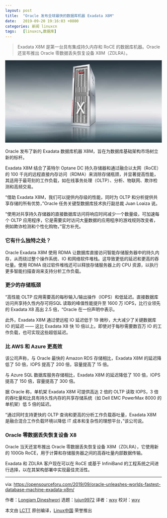 ```yaml
---
layout: post
title:	"Oracle 发布全球最快的数据库机器 Exadata X8M"
date:	2019-09-20 19:16:03 +0800 
categories:	新闻 linuxcn 
tags:	[linuxcn,数据库]
---
```




> 
> Exadata X8M 是第一台具有集成持久内存和 RoCE 的数据库机器。Oracle 还宣布推出 Oracle 零数据丢失恢复设备 X8M（ZDLRA）。
> 
> 
> 


![](/Asserts/Images/album/201909/20/191530qiyvvxl8qqcov8xq.jpg)


Oracle 发布了新的 Exadata 数据库机器 X8M，旨在为数据库基础架构市场树立新的标杆。


Exadata X8M 结合了英特尔 Optane DC 持久存储器和通过融合以太网（RoCE）的 100 千兆的远程直接内存访问（RDMA）来消除存储瓶颈，并显著提高性能，其适用于最苛刻的工作负载，如在线事务处理（OLTP）、分析、物联网、欺诈检测和高频交易。


“借助 Exadata X8M，我们可以提供内存级的性能，同时为 OLTP 和分析提供共享存储的所有优势，”Oracle 任务关键型数据库技术执行副总裁 Juan Loaiza 说。


“使用对共享持久存储器的直接数据库访问将响应时间减少一个数量级，可加速每个 OLTP 应用程序，它是需要实时访问大量数据的应用程序的游戏规则改变者，例如欺诈检测和个性化购物，”官方补充。


### 它有什么独特之处？


Oracle Exadata X8M 使用 RDMA 让数据库直接访问智能存储服务器中的持久内存，从而绕过整个操作系统、IO 和网络软件堆栈。这导致更低的延迟和更高的吞吐量。使用 RDMA 绕过软件堆栈还可以释放存储服务器上的 CPU 资源，以执行更多智能扫描查询来支持分析工作负载。


### 更少的存储瓶颈


“高性能 OLTP 应用需要高的每秒输入/输出操作（IOPS）和低延迟。直接数据库访问共享持久性内存可将SQL 读取的峰值性能提升至 1600 万 IOPS，比行业领先的 Exadata X8 高出 2.5 倍，“Oracle 在一份声明中表示。


此外，Exadata X8M 通过使远程 IO 延迟低于 19 微秒，大大减少了关键数据库 IO 的延迟 —— 这比 Exadata X8 快 10 倍以上。即使对于每秒需要数百万 IO 的工作负载，也可实现这些超低延迟。


### 比 AWS 和 Azure 更高效


该公司声称，与 Oracle 最快的 Amazon RDS 存储相比，Exadata X8M 的延迟降低了 50 倍，IOPS 提高了 200 倍，容量提高了 15 倍。


与 Azure SQL 数据库服务存储相比，Exadata X8M 的延迟降低了 100 倍，IOPS 提高了 150 倍，容量提高了 300 倍。


据 Oracle 称，单机架 Exadata X8M 可提供高达 2 倍的 OLTP 读取 IOPS，3 倍的吞吐量和比具有持久性内存的共享存储系统（如 Dell EMC PowerMax 8000 的单机架）低 5 倍的延迟。


“通过同时支持更快的 OLTP 查询和更高的分析工作负载吞吐量，Exadata X8M 是融合混合工作负载环境以降低 IT 成本和复杂性的理想平台，”该公司说。


### Oracle 零数据丢失恢复设备 X8


Oracle 当天还宣布推出 Oracle 零数据丢失恢复设备 X8M（ZDLRA），它使用新的 100Gb RoCE，用于计算和存储服务器之间的高吞吐量内部数据传输。


Exadata 和 ZDLRA 客户现在可以在 RoCE 或基于 InfiniBand 的工程系统之间进行选择，以在其架构部署中实现最佳灵活性。




---


via: <https://opensourceforu.com/2019/09/oracle-unleashes-worlds-fastest-database-machine-exadata-x8m/>


作者：[Longjam Dineshwori](https://opensourceforu.com/author/dineshwori-longjam/) 选题：[lujun9972](https://github.com/lujun9972) 译者：[wxy](https://github.com/wxy) 校对：[wxy](https://github.com/wxy)


本文由 [LCTT](https://github.com/LCTT/TranslateProject) 原创编译，[Linux中国](https://linux.cn/) 荣誉推出

